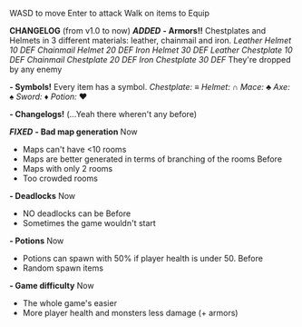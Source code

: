 WASD to move
Enter to attack
Walk on items to Equip

**CHANGELOG**
(from v1.0 to now)
_**ADDED**_
**- Armors!!**
Chestplates and Helmets in 3 different materials: leather, chainmail and iron.
_Leather Helmet 10 DEF_
_Chainmail Helmet 20 DEF_
_Iron Helmet 30 DEF_
_Leather Chestplate 10 DEF_
_Chainmail Chestplate 20 DEF_
_Iron Chestplate 30 DEF_
They're dropped by any enemy

**- Symbols!**
Every item has a symbol.
_Chestplate:_ ≡
_Helmet:_ ∩
_Mace:_ ♣
_Axe:_ ♠
_Sword:_ ♦
_Potion:_ ♥

**- Changelogs!**
(...Yeah there wheren't any before)


_**FIXED**_
**- Bad map generation**
Now
- Maps can't have <10 rooms
- Maps are better generated in terms of branching of the rooms
Before
- Maps with only 2 rooms
- Too crowded rooms
  
**- Deadlocks**
Now
- NO deadlocks can be
Before
- Sometimes the game wouldn't start

**- Potions**
Now
- Potions can spawn with 50% if player health is under 50.
Before
- Random spawn items

**- Game difficulty**
Now
- The whole game's easier
- More player health and monsters less damage (+ armors)
